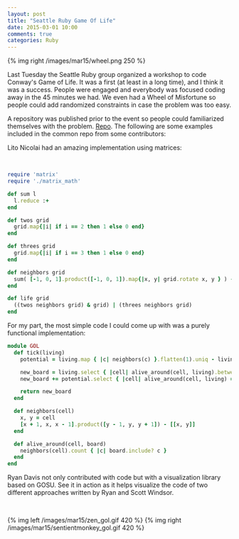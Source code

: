 ```yaml
---
layout: post
title: "Seattle Ruby Game Of Life"
date: 2015-03-01 10:00
comments: true
categories: Ruby
---
```


{% img right /images/mar15/wheel.png 250 %}

Last Tuesday the Seattle Ruby group organized a workshop to code Conway's Game of Life. It was a first (at least in a long time), and I think it was a success. People were engaged and everybody was focused coding away in the 45 minutes we had. We even had a Wheel of Misfortune so people could add randomized constraints in case the problem was too easy.

A repository was published prior to the event so people could familiarized themselves with the problem. [Repo](https://github.com/SeaRbSg/workshops). The following are some examples included in the common repo from some contributors:

Lito Nicolai had an amazing implementation using matrices:

<!--more-->

<br/>

```ruby
require 'matrix'
require './matrix_math'

def sum l
  l.reduce :+
end

def twos grid
  grid.map{|i| if i == 2 then 1 else 0 end}
end

def threes grid
  grid.map{|i| if i == 3 then 1 else 0 end}
end

def neighbors grid
  sum( [-1, 0, 1].product([-1, 0, 1]).map{|x, y| grid.rotate x, y } ) - grid
end

def life grid
  ((twos neighbors grid) & grid) | (threes neighbors grid)
end
```


For my part, the most simple code I could come up with was a purely functional implementation:

```ruby
module GOL
  def tick(living)
    potential = living.map { |c| neighbors(c) }.flatten(1).uniq - living

    new_board = living.select { |cell| alive_around(cell, living).between?(2, 3) }
    new_board += potential.select { |cell| alive_around(cell, living) == 3 }

    return new_board
  end

  def neighbors(cell)
    x, y = cell
    [x + 1, x, x - 1].product([y - 1, y, y + 1]) - [[x, y]]
  end

  def alive_around(cell, board)
    neighbors(cell).count { |c| board.include? c }
  end
end
```

Ryan Davis not only contributed with code but with a visualization library based on GOSU. See it in action as it helps visualize the code of two different approaches written by Ryan and Scott Windsor.

<br/>

{% img left /images/mar15/zen_gol.gif 420 %}
{% img right /images/mar15/sentientmonkey_gol.gif 420 %}

